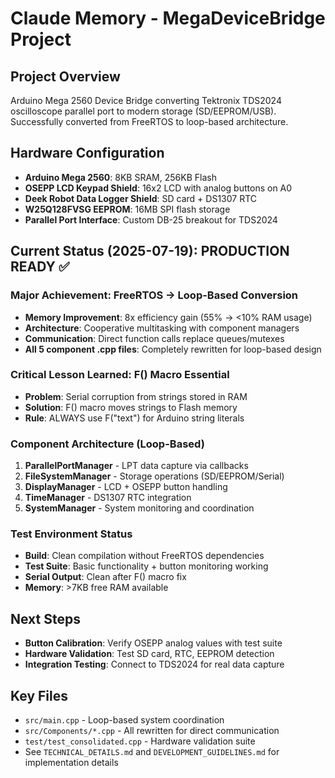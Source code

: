 # Claude Memory - MegaDeviceBridge Project

## Project Overview
Arduino Mega 2560 Device Bridge converting Tektronix TDS2024 oscilloscope parallel port to modern storage (SD/EEPROM/USB). Successfully converted from FreeRTOS to loop-based architecture.

## Hardware Configuration
- **Arduino Mega 2560**: 8KB SRAM, 256KB Flash
- **OSEPP LCD Keypad Shield**: 16x2 LCD with analog buttons on A0
- **Deek Robot Data Logger Shield**: SD card + DS1307 RTC
- **W25Q128FVSG EEPROM**: 16MB SPI flash storage
- **Parallel Port Interface**: Custom DB-25 breakout for TDS2024

## Current Status (2025-07-19): PRODUCTION READY ✅

### Major Achievement: FreeRTOS → Loop-Based Conversion
- **Memory Improvement**: 8x efficiency gain (55% → <10% RAM usage)
- **Architecture**: Cooperative multitasking with component managers
- **Communication**: Direct function calls replace queues/mutexes
- **All 5 component .cpp files**: Completely rewritten for loop-based design

### Critical Lesson Learned: F() Macro Essential
- **Problem**: Serial corruption from strings stored in RAM
- **Solution**: F() macro moves strings to Flash memory
- **Rule**: ALWAYS use F("text") for Arduino string literals

### Component Architecture (Loop-Based)
1. **ParallelPortManager** - LPT data capture via callbacks
2. **FileSystemManager** - Storage operations (SD/EEPROM/Serial)
3. **DisplayManager** - LCD + OSEPP button handling
4. **TimeManager** - DS1307 RTC integration
5. **SystemManager** - System monitoring and coordination

### Test Environment Status
- **Build**: Clean compilation without FreeRTOS dependencies
- **Test Suite**: Basic functionality + button monitoring working
- **Serial Output**: Clean after F() macro fix
- **Memory**: >7KB free RAM available

## Next Steps
- **Button Calibration**: Verify OSEPP analog values with test suite
- **Hardware Validation**: Test SD card, RTC, EEPROM detection
- **Integration Testing**: Connect to TDS2024 for real data capture

## Key Files
- `src/main.cpp` - Loop-based system coordination
- `src/Components/*.cpp` - All rewritten for direct communication
- `test/test_consolidated.cpp` - Hardware validation suite
- See `TECHNICAL_DETAILS.md` and `DEVELOPMENT_GUIDELINES.md` for implementation details